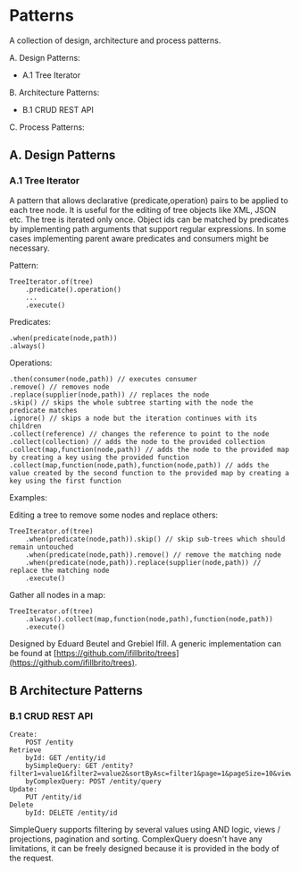 # Patterns

A collection of design, architecture and process patterns.

A. Design Patterns:
- A.1 Tree Iterator

B. Architecture Patterns:
- B.1 CRUD REST API

C. Process Patterns:

## A. Design Patterns

### A.1 Tree Iterator

A pattern that allows declarative (predicate,operation) pairs to be applied to each tree node.
It is useful for the editing of tree objects like XML, JSON etc.
The tree is iterated only once.
Object ids can be matched by predicates by implementing path arguments that support regular expressions.
In some cases implementing parent aware predicates and consumers might be necessary.
    
Pattern:

    TreeIterator.of(tree)
        .predicate().operation()
        ...
        .execute()
        
Predicates:

    .when(predicate(node,path))
    .always()
    
Operations:

    .then(consumer(node,path)) // executes consumer 
    .remove() // removes node 
    .replace(supplier(node,path)) // replaces the node
    .skip() // skips the whole subtree starting with the node the predicate matches
    .ignore() // skips a node but the iteration continues with its children
    .collect(reference) // changes the reference to point to the node
    .collect(collection) // adds the node to the provided collection
    .collect(map,function(node,path)) // adds the node to the provided map by creating a key using the provided function
    .collect(map,function(node,path),function(node,path)) // adds the value created by the second function to the provided map by creating a key using the first function 
    
Examples:

Editing a tree to remove some nodes and replace others:

    TreeIterator.of(tree)
        .when(predicate(node,path)).skip() // skip sub-trees which should remain untouched
        .when(predicate(node,path)).remove() // remove the matching node
        .when(predicate(node,path)).replace(supplier(node,path)) // replace the matching node
        .execute()
        
Gather all nodes in a map:

    TreeIterator.of(tree)
        .always().collect(map,function(node,path),function(node,path))
        .execute()

       
Designed by Eduard Beutel and Grebiel Ifill.
A generic implementation can be found at [https://github.com/ifillbrito/trees](https://github.com/ifillbrito/trees).

## B Architecture Patterns

### B.1 CRUD REST API

    Create:
        POST /entity
    Retrieve
        byId: GET /entity/id
        bySimpleQuery: GET /entity?filter1=value1&filter2=value2&sortByAsc=filter1&page=1&pageSize=10&view=summary
        byComplexQuery: POST /entity/query
    Update:
        PUT /entity/id
    Delete
        byId: DELETE /entity/id
        
SimpleQuery supports filtering by several values using AND logic, views / projections, pagination and sorting.
ComplexQuery doesn't have any limitations, it can be freely designed because it is provided in the body of the request.
